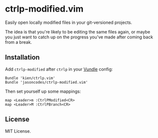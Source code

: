 # ctrlp-modified.vim

Easily open locally modified files in your git-versioned projects.

The idea is that you're likely to be editing the same files again, or maybe
you just want to catch up on the progress you've made after coming back from a break.

## Installation

Add `ctrlp-modified` after `ctrlp` in your [Vundle](https://github.com/gmarik/vundle) config:

``` vim
Bundle 'kien/ctrlp.vim'
Bundle 'jasoncodes/ctrlp-modified.vim'
```

Then set yourself up some mappings:

``` vim
map <Leader>m :CtrlPModified<CR>
map <Leader>M :CtrlPBranch<CR>
```

## License

MIT License.
